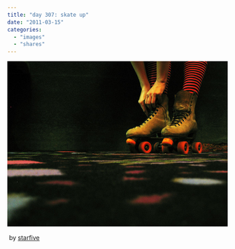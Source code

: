 ```yaml
---
title: "day 307: skate up"
date: "2011-03-15"
categories: 
  - "images"
  - "shares"
---
```


![](images/tumblr_li0r3fbc2i1qz4vrlo1_640.jpg)

 by [starfive](http://www.flickr.com/photos/starfive/1799817459/)
